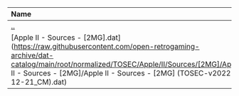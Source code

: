 |Name|Size|
|:---|---:|
|[..](../index.html)|DIR|
|[Apple II - Sources - [2MG].dat](https://raw.githubusercontent.com/open-retrogaming-archive/dat-catalog/main/root/normalized/TOSEC/Apple/II/Sources/[2MG]/Apple II - Sources - [2MG]/Apple II - Sources - [2MG] (TOSEC-v2022-12-21_CM).dat)|1120|
